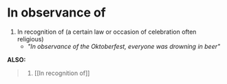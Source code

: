 # In observance of
1. In recognition of (a certain law or occasion of celebration often religious)
	- *"In observance of the Oktoberfest, everyone was drowning in beer"*


**ALSO:**
> 1. [[In recognition of]]